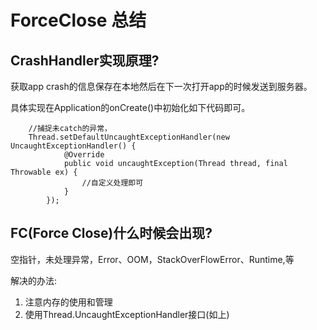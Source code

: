 # ForceClose 总结

## CrashHandler实现原理?

获取app crash的信息保存在本地然后在下一次打开app的时候发送到服务器。

具体实现在Application的onCreate()中初始化如下代码即可。

        //捕捉未catch的异常，
        Thread.setDefaultUncaughtExceptionHandler(new UncaughtExceptionHandler() {
                @Override
                public void uncaughtException(Thread thread, final Throwable ex) {
                    //自定义处理即可  
                }
            });

## FC(Force Close)什么时候会出现?
空指针，未处理异常，Error、OOM，StackOverFlowError、Runtime,等
 
解决的办法:
1. 注意内存的使用和管理 
2. 使用Thread.UncaughtExceptionHandler接口(如上)



